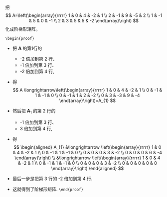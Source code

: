 把
$$
A=\left(\begin{array}{rrrrr}
1 & 0 & 4 & -2 & 1 \\
2 & -1 & 9 & -5 & 2 \\
1 & -1 & 5 & 0 & -1 \\
2 & 3 & 5 & 5 & -2
\end{array}\right)
$$
化成阶梯形矩阵。

`\begin{proof}`
- 把 $\boldsymbol{A}$ 的第1行的
	- -2 倍加到第 2 行、 
	- -1 倍加到第 3 行、 
	- -2 倍加到第 4 行, 
- 得
$$
A \longrightarrow\left(\begin{array}{rrrrr}
1 & 0 & 4 & -2 & 1 \\
0 & -1 & 1 & -1 & 0 \\
0 & -1 & 1 & 2 & -2 \\
0 & 3 & -3 & 9 & -4
\end{array}\right)=A_{1}
$$

- 然后把 $\boldsymbol{A}_{1}$ 的第 2 行的
	- -1 倍加到第 3 行、 
	- 3 倍加到第 4 行, 
- 得
$$
\begin{aligned}
A_{1} 
&\longrightarrow
\left(\begin{array}{rrrrr}
1 & 0 & 4 & -2 & 1 \\
0 & -1 & 1 & -1 & 0 \\
0 & 0 & 0 & 3 & -2 \\
0 & 0 & 0 & 6 & -4
\end{array}\right) \\
&\longrightarrow
\left(\begin{array}{rrrrr}
1 & 0 & 4 & -2 & 1 \\
0 & -1 & 1 & -1 & 0 \\
0 & 0 & 0 & 3 & -2 \\
0 & 0 & 0 & 0 & 0
\end{array}\right)
\end{aligned}
$$
- 最后一步是把第 3 行的 -2 倍加到第 4 行. 
- 这就得到了阶梯形矩阵.
`\end{proof}`
